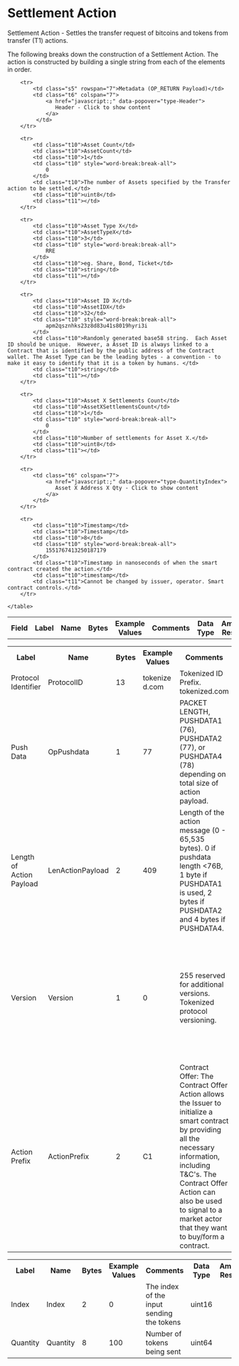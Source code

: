 
# Settlement Action

Settlement Action -  Settles the transfer request of bitcoins and tokens from transfer (T1) actions.

The following breaks down the construction of a Settlement Action. The action is constructed by building a single string from each of the elements in order.

<div class="ritz grid-container" dir="ltr">
    <table class="waffle" cellspacing="0" cellpadding="0" table-layout=fixed width=100%>
         <tr style='height:19px;'>
            <th style="width:6%" class="s0">Field</th>
            <th style="width:9%" class="s1">Label</th>
            <th style="width:9%" class="s1">Name</th>
            <th style="width:2%" class="s1">Bytes</th>
            <th style="width:29%" class="s1">Example Values</th>
            <th style="width:26%" class="s1">Comments</th>
            <th style="width:5%" class="s1">Data Type</th>
            <th style="width:14%" class="s2">Amendment Restrictions</th>
        </tr>

        <tr>
            <td class="s5" rowspan="7">Metadata (OP_RETURN Payload)</td>
            <td class="t6" colspan="7">
                <a href="javascript:;" data-popover="type-Header">
                   Header - Click to show content
                </a>
             </td>
        </tr>

        <tr>
            <td class="t10">Asset Count</td>
            <td class="t10">AssetCount</td>
            <td class="t10">1</td>
            <td class="t10" style="word-break:break-all">
                0
            </td>
            <td class="t10">The number of Assets specified by the Transfer action to be settled.</td>
            <td class="t10">uint8</td>
            <td class="t11"></td>
        </tr>

        <tr>
            <td class="t10">Asset Type X</td>
            <td class="t10">AssetTypeX</td>
            <td class="t10">3</td>
            <td class="t10" style="word-break:break-all">
                RRE
            </td>
            <td class="t10">eg. Share, Bond, Ticket</td>
            <td class="t10">string</td>
            <td class="t11"></td>
        </tr>

        <tr>
            <td class="t10">Asset ID X</td>
            <td class="t10">AssetIDX</td>
            <td class="t10">32</td>
            <td class="t10" style="word-break:break-all">
                apm2qsznhks23z8d83u41s8019hyri3i
            </td>
            <td class="t10">Randomly generated base58 string.  Each Asset ID should be unique.  However, a Asset ID is always linked to a Contract that is identified by the public address of the Contract wallet. The Asset Type can be the leading bytes - a convention - to make it easy to identify that it is a token by humans. </td>
            <td class="t10">string</td>
            <td class="t11"></td>
        </tr>

        <tr>
            <td class="t10">Asset X Settlements Count</td>
            <td class="t10">AssetXSettlementsCount</td>
            <td class="t10">1</td>
            <td class="t10" style="word-break:break-all">
                0
            </td>
            <td class="t10">Number of settlements for Asset X.</td>
            <td class="t10">uint8</td>
            <td class="t11"></td>
        </tr>

        <tr>
            <td class="t6" colspan="7">
                <a href="javascript:;" data-popover="type-QuantityIndex">
                   Asset X Address X Qty - Click to show content
                </a>
            </td>
        </tr>

        <tr>
            <td class="t10">Timestamp</td>
            <td class="t10">Timestamp</td>
            <td class="t10">8</td>
            <td class="t10" style="word-break:break-all">
                1551767413250187179
            </td>
            <td class="t10">Timestamp in nanoseconds of when the smart contract created the action.</td>
            <td class="t10">timestamp</td>
            <td class="t11">Cannot be changed by issuer, operator. Smart contract controls.</td>
        </tr>

    </table>
</div>


<div class="ui modal" id="type-Header">
    <i class="close icon"></i>
    <div class="content docs-content">
        <table class="ui table">
            <tr style='height:19px;'>
                <th style="width:9%" class="s1">Label</th>
                <th style="width:9%" class="s1">Name</th>
                <th style="width:2%" class="s1">Bytes</th>
                <th style="width:29%" class="s1">Example Values</th>
                <th style="width:26%" class="s1">Comments</th>
                <th style="width:5%" class="s1">Data Type</th>
                <th style="width:14%" class="s2">Amendment Restrictions</th>
            </tr>
            <tr>
                <td class="t10">Protocol Identifier</td>
                <td class="t10">ProtocolID</td>
                <td class="t10">13</td>
                <td class="t10" style="word-break:break-all">tokenized.com</td>
                <td class="t10">Tokenized ID Prefix.  tokenized.com</td>
                <td class="t10">string</td>
                <td class="t11"></td>
            </tr>
            <tr>
                <td class="t10">Push Data</td>
                <td class="t10">OpPushdata</td>
                <td class="t10">1</td>
                <td class="t10" style="word-break:break-all">77</td>
                <td class="t10">PACKET LENGTH, PUSHDATA1 (76), PUSHDATA2 (77), or PUSHDATA4 (78) depending on total size of action payload.</td>
                <td class="t10">opcode</td>
                <td class="t11">Cannot be changed by issuer, operator or smart contract.</td>
            </tr>
            <tr>
                <td class="t10">Length of Action Payload</td>
                <td class="t10">LenActionPayload</td>
                <td class="t10">2</td>
                <td class="t10" style="word-break:break-all">409</td>
                <td class="t10">Length of the action message (0 - 65,535 bytes). 0 if pushdata length <76B, 1 byte if PUSHDATA1 is used, 2 bytes if PUSHDATA2 and 4 bytes if PUSHDATA4.</td>
                <td class="t10">pushdata_length</td>
                <td class="t11">Depends on Action Payload</td>
            </tr>
            <tr>
                <td class="t10">Version</td>
                <td class="t10">Version</td>
                <td class="t10">1</td>
                <td class="t10" style="word-break:break-all">0</td>
                <td class="t10">255 reserved for additional versions. Tokenized protocol versioning.</td>
                <td class="t10">uint8</td>
                <td class="t11">Can be changed by Issuer or Operator at their discretion.  Smart Contract will reject if it hasn't been updated to interpret the specified version.</td>
            </tr>
            <tr>
                <td class="t10">Action Prefix</td>
                <td class="t10">ActionPrefix</td>
                <td class="t10">2</td>
                <td class="t10" style="word-break:break-all">C1</td>
                <td class="t10">Contract Offer: The Contract Offer Action allows the Issuer to initialize a smart contract by providing all the necessary information, including T&C's.  The Contract Offer Action can also be used to signal to a market actor that they want to buy/form a contract.</td>
                <td class="t10">string</td>
                <td class="t11">Cannot be changed by issuer, operator or smart contract.</td>
            </tr>
        </table>
    </div>
</div>

<div class="ui modal" id="type-QuantityIndex">
    <i class="close icon"></i>
    <div class="content docs-content">
        <table class="ui table">
            <tr style='height:19px;'>
                <th style="width:9%" class="s1">Label</th>
                <th style="width:9%" class="s1">Name</th>
                <th style="width:2%" class="s1">Bytes</th>
                <th style="width:29%" class="s1">Example Values</th>
                <th style="width:26%" class="s1">Comments</th>
                <th style="width:5%" class="s1">Data Type</th>
                <th style="width:14%" class="s2">Amendment Restrictions</th>
            </tr>
            <tr>
                <td class="t10">Index</td>
                <td class="t10">Index</td>
                <td class="t10">2</td>
                <td class="t10" style="word-break:break-all">0</td>
                <td class="t10">The index of the input sending the tokens</td>
                <td class="t10">uint16</td>
                <td class="t11"></td>
            </tr>
            <tr>
                <td class="t10">Quantity</td>
                <td class="t10">Quantity</td>
                <td class="t10">8</td>
                <td class="t10" style="word-break:break-all">100</td>
                <td class="t10">Number of tokens being sent</td>
                <td class="t10">uint64</td>
                <td class="t11"></td>
            </tr>
        </table>
    </div>
</div>

